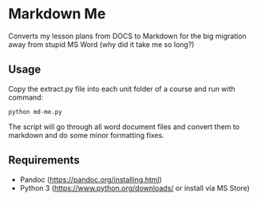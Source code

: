 # Markdown Me
Converts my lesson plans from DOCS to Markdown for the big migration away from stupid MS Word (why did it take me so long?)

## Usage
Copy the extract.py file into each unit folder of a course and run with command:
```
python md-me.py
``` 
The script will go through all word document files and convert them to markdown and do some minor formatting fixes.

## Requirements
- Pandoc (https://pandoc.org/installing.html)
- Python 3 (https://www.python.org/downloads/ or install via MS Store)